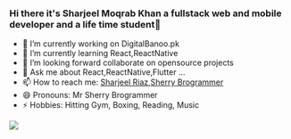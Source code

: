 ### Hi there it's **Sharjeel Moqrab Khan** a fullstack web and mobile developer and a life time student👋

- 🔭 I’m currently working on DigitalBanoo.pk
- 🌱 I’m currently learning React,ReactNative 
- 👯 I’m looking forward collaborate on opensource projects 
- 💬 Ask me about React,ReactNative,Flutter ...
- 📫 How to reach me: [Sharjeel Riaz](https://www.facebook.com/sharjeel.riaz1),[Sherry Brogrammer](https://www.youtube.com/channel/UC4nwPYSMO4QIPyyF1Wft11g)
- 😄 Pronouns: Mr Sherry Brogrammer
- ⚡ Hobbies: Hitting Gym, Boxing, Reading, Music

<img src="https://github-readme-stats.vercel.app/api?username=sharjeelmoqrabkhan&&show_icons=true&title_color=ffffff&icon_color=bb2acf&text_color=daf7dc&bg_color=151515">
